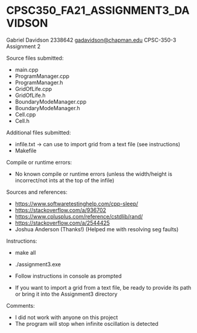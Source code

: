 # CPSC350_FA21_ASSIGNMENT3_DAVIDSON
Gabriel Davidson 
2338642 
gadavidson@chapman.edu 
CPSC-350-3 
Assignment 2

Source files submitted:
- main.cpp
- ProgramManager.cpp
- ProgramManager.h
- GridOfLife.cpp
- GridOfLife.h
- BoundaryModeManager.cpp
- BoundaryModeManager.h
- Cell.cpp
- Cell.h

Additional files submitted:
- infile.txt -> can use to import grid from a text file (see instructions)
- Makefile

Compile or runtime errors: 
- No known compile or runtime errors (unless the width/height is incorrect/not ints at the top of the infile)

Sources and references:
- https://www.softwaretestinghelp.com/cpp-sleep/
- https://stackoverflow.com/a/936702
- https://www.cplusplus.com/reference/cstdlib/rand/
- https://stackoverflow.com/a/2544425
- Joshua Anderson (Thanks!) (Helped me with resolving seg faults)

Instructions:
- make all
- ./assignment3.exe
- Follow instructions in console as prompted

- If you want to import a grid from a text file, be ready to provide its path or bring it into the Assignment3 directory

Comments:
- I did not work with anyone on this project
- The program will stop when infinite oscillation is detected
